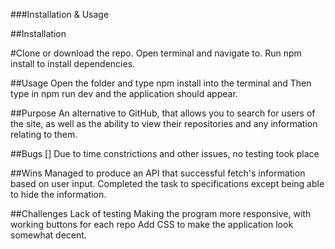 ###Installation & Usage

##Installation

#Clone or download the repo.
Open terminal and navigate to.
Run npm install to install dependencies.

##Usage
Open the folder and type npm install into the terminal and
Then type in npm run dev and the application should appear.

##Purpose
An alternative to GitHub, that allows you to search for users of the site, as well as the ability to view their repositories and any information relating to them. 


##Bugs
[] Due to time constrictions and other issues, no testing took place

##Wins
Managed to produce an API that successful fetch's information based on user input.
Completed the task to specifications except being able to hide the information.

##Challenges
Lack of testing
Making the program more responsive, with working buttons for each repo
Add CSS to make the application look somewhat decent.
